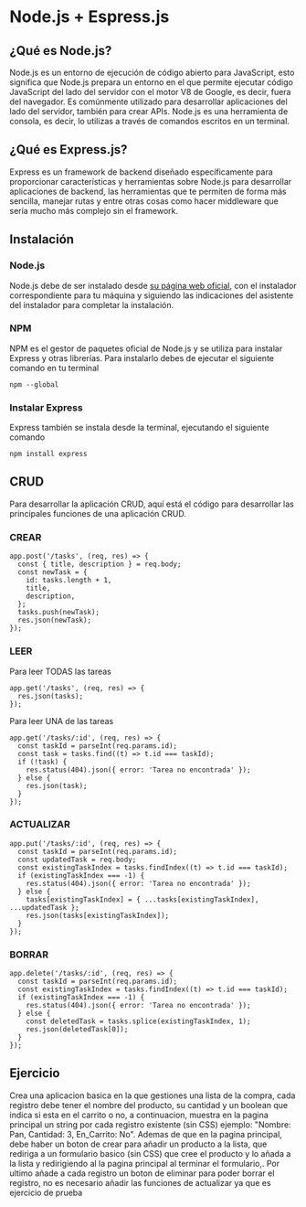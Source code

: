 # **Node.js + Espress.js**
## ¿Qué es Node.js?
Node.js es un entorno de ejecución de código abierto para JavaScript, esto significa que Node.js prepara un entorno en el que permite ejecutar código JavaScript del lado del servidor con el motor V8 de Google, es decir, fuera del navegador. Es comúnmente utilizado para desarrollar aplicaciones del lado del servidor, también para crear APIs. Node.js es una herramienta de consola, es decir, lo utilizas a través de comandos escritos en un terminal.
## ¿Qué es Express.js?
Express es un framework de backend diseñado específicamente para proporcionar características y herramientas sobre Node.js para desarrollar aplicaciones de backend, las herramientas que te permiten de forma más sencilla, manejar rutas y entre otras cosas como hacer middleware que sería mucho más complejo sin el framework.
## Instalación
### Node.js
Node.js debe de ser instalado desde [su página web oficial](https://nodejs.org/en/download/), con el instalador correspondiente para tu máquina y siguiendo las indicaciones del asistente del instalador para completar la instalación.
### NPM
NPM es el gestor de paquetes oficial de Node.js y se utiliza para instalar Express y otras librerías. Para instalarlo debes de ejecutar el siguiente comando en tu terminal
```
npm --global
```
### Instalar Express
Express también se instala desde la terminal, ejecutando el siguiente comando
```
npm install express
```
## CRUD
Para desarrollar la aplicación CRUD, aquí está el código para desarrollar las principales funciones de una aplicación CRUD.
### CREAR
```
app.post('/tasks', (req, res) => {
  const { title, description } = req.body;
  const newTask = {
    id: tasks.length + 1,
    title,
    description,
  };
  tasks.push(newTask);
  res.json(newTask);
});
```
### LEER
Para leer TODAS las tareas
```
app.get('/tasks', (req, res) => {
  res.json(tasks);
});
```
Para leer UNA de las tareas
```
app.get('/tasks/:id', (req, res) => {
  const taskId = parseInt(req.params.id);
  const task = tasks.find((t) => t.id === taskId);
  if (!task) {
    res.status(404).json({ error: 'Tarea no encontrada' });
  } else {
    res.json(task);
  }
});
```
### ACTUALIZAR
```
app.put('/tasks/:id', (req, res) => {
  const taskId = parseInt(req.params.id);
  const updatedTask = req.body;
  const existingTaskIndex = tasks.findIndex((t) => t.id === taskId);
  if (existingTaskIndex === -1) {
    res.status(404).json({ error: 'Tarea no encontrada' });
  } else {
    tasks[existingTaskIndex] = { ...tasks[existingTaskIndex], ...updatedTask };
    res.json(tasks[existingTaskIndex]);
  }
});
```
### BORRAR
```
app.delete('/tasks/:id', (req, res) => {
  const taskId = parseInt(req.params.id);
  const existingTaskIndex = tasks.findIndex((t) => t.id === taskId);
  if (existingTaskIndex === -1) {
    res.status(404).json({ error: 'Tarea no encontrada' });
  } else {
    const deletedTask = tasks.splice(existingTaskIndex, 1);
    res.json(deletedTask[0]);
  }
});
```
## Ejercicio
Crea una aplicacion basica en la que gestiones una lista de la compra, cada registro debe tener el nombre del producto, su cantidad y un boolean que indica si esta en el carrito o no, a continuacion, muestra en la pagina principal un string por cada registro existente (sin CSS) ejemplo: "Nombre: Pan, Cantidad: 3, En_Carrito: No".
Ademas de que en la pagina principal, debe haber un boton de crear para añadir un producto a la lista, que rediriga a un formulario basico (sin CSS) que cree el producto y lo añada a la lista y redirigiendo al la pagina principal al terminar el formulario,. Por ultimo añade a cada registro un boton de eliminar para poder borrar el registro, no es necesario añadir las funciones de actualizar ya que es ejercicio de prueba
